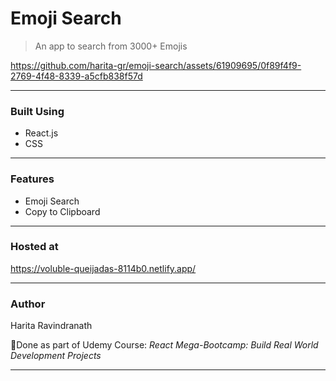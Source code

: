 # Emoji Search
> An app to search from 3000+ Emojis 


https://github.com/harita-gr/emoji-search/assets/61909695/0f89f4f9-2769-4f48-8339-a5cfb838f57d


---
### Built Using
- React.js
- CSS
---
### Features
- Emoji Search
- Copy to Clipboard

---
### Hosted at
https://voluble-queijadas-8114b0.netlify.app/

---
### Author
Harita Ravindranath

📌Done as part of Udemy Course: _React Mega-Bootcamp: Build Real World Development Projects_

---

